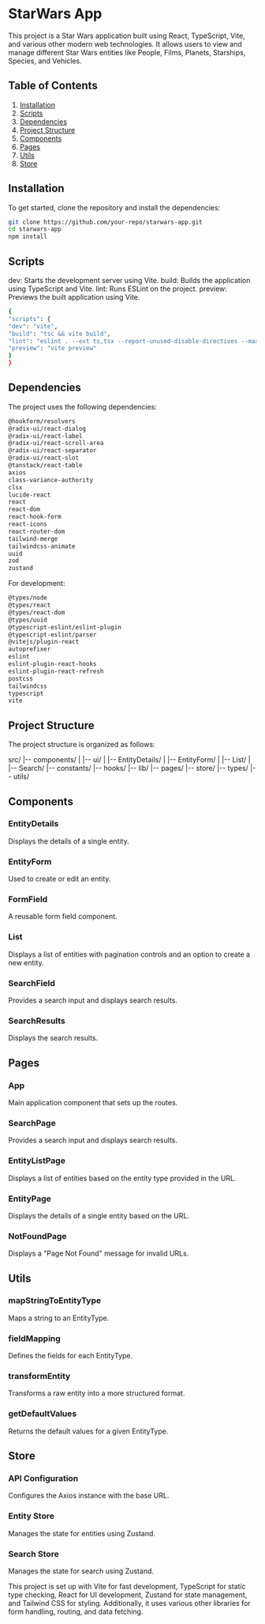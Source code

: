 # StarWars App

This project is a Star Wars application built using React, TypeScript, Vite, and various other modern web technologies. It allows users to view and manage different Star Wars entities like People, Films, Planets, Starships, Species, and Vehicles.

## Table of Contents

1. [Installation](#installation)
2. [Scripts](#scripts)
3. [Dependencies](#dependencies)
4. [Project Structure](#project-structure)
5. [Components](#components)
6. [Pages](#pages)
7. [Utils](#utils)
8. [Store](#store)

## Installation

To get started, clone the repository and install the dependencies:

```bash
git clone https://github.com/your-repo/starwars-app.git
cd starwars-app
npm install
```

## Scripts

dev: Starts the development server using Vite.
build: Builds the application using TypeScript and Vite.
lint: Runs ESLint on the project.
preview: Previews the built application using Vite.

```bash
{
"scripts": {
"dev": "vite",
"build": "tsc && vite build",
"lint": "eslint . --ext ts,tsx --report-unused-disable-directives --max-warnings 0",
"preview": "vite preview"
}
}
```

## Dependencies

The project uses the following dependencies:

```bash
@hookform/resolvers
@radix-ui/react-dialog
@radix-ui/react-label
@radix-ui/react-scroll-area
@radix-ui/react-separator
@radix-ui/react-slot
@tanstack/react-table
axios
class-variance-authority
clsx
lucide-react
react
react-dom
react-hook-form
react-icons
react-router-dom
tailwind-merge
tailwindcss-animate
uuid
zod
zustand
```

For development:

```bash
@types/node
@types/react
@types/react-dom
@types/uuid
@typescript-eslint/eslint-plugin
@typescript-eslint/parser
@vitejs/plugin-react
autoprefixer
eslint
eslint-plugin-react-hooks
eslint-plugin-react-refresh
postcss
tailwindcss
typescript
vite
```

## Project Structure

The project structure is organized as follows:

src/
|-- components/
| |-- ui/
| |-- EntityDetails/
| |-- EntityForm/
| |-- List/
| |-- Search/
|-- constants/
|-- hooks/
|-- lib/
|-- pages/
|-- store/
|-- types/
|-- utils/

## Components

### EntityDetails

Displays the details of a single entity.

### EntityForm

Used to create or edit an entity.

### FormField

A reusable form field component.

### List

Displays a list of entities with pagination controls and an option to create a new entity.

### SearchField

Provides a search input and displays search results.

### SearchResults

Displays the search results.

## Pages

### App

Main application component that sets up the routes.

### SearchPage

Provides a search input and displays search results.

### EntityListPage

Displays a list of entities based on the entity type provided in the URL.

### EntityPage

Displays the details of a single entity based on the URL.

### NotFoundPage

Displays a "Page Not Found" message for invalid URLs.

## Utils

### mapStringToEntityType

Maps a string to an EntityType.

### fieldMapping

Defines the fields for each EntityType.

### transformEntity

Transforms a raw entity into a more structured format.

### getDefaultValues

Returns the default values for a given EntityType.

## Store

### API Configuration

Configures the Axios instance with the base URL.

### Entity Store

Manages the state for entities using Zustand.

### Search Store

Manages the state for search using Zustand.

This project is set up with Vite for fast development, TypeScript for static type checking, React for UI development, Zustand for state management, and Tailwind CSS for styling. Additionally, it uses various other libraries for form handling, routing, and data fetching.
